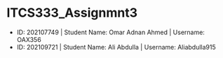 # ITCS333_Assignmnt3

- ID: 202107749 | Student Name: Omar Adnan Ahmed | Username: OAX356
- ID: 202109721 | Student Name: Ali Abdulla   | Username: Aliabdulla915
<br/>
